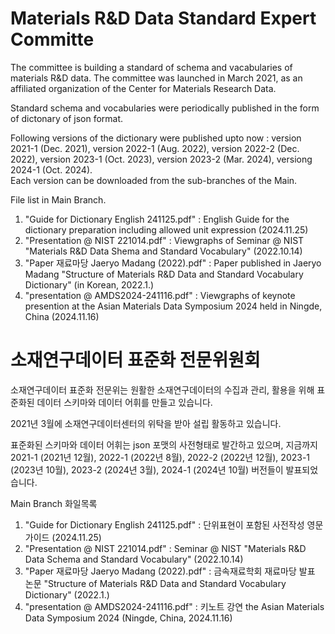 # Materials R&D Data Standard Expert Committe

The committee is building a standard of schema and vacabularies of materials R&D data. 
The committee was launched in March 2021, as an affiliated organization of the Center for Materials Research Data. 

Standard schema and vocabularies were periodically published in the form of dictonary of json format. 

Following versions of the dictionary were published upto now : version 2021-1 (Dec. 2021), version 2022-1 (Aug. 2022), version 2022-2 (Dec. 2022), version 2023-1 (Oct. 2023), version 2023-2 (Mar. 2024), versiong 2024-1 (Oct. 2024).   
Each version can be downloaded from the sub-branches of the Main.

File list in Main Branch. 

1. "Guide for Dictionary English 241125.pdf" : English Guide for the dictionary preparation including allowed unit expression (2024.11.25) 
2. "Presentation @ NIST 221014.pdf" : Viewgraphs of Seminar @ NIST "Materials R&D Data Shema and Standard Vocabulary" (2022.10.14)
3. "Paper 재료마당 Jaeryo Madang (2022).pdf" : Paper published in Jaeryo Madang "Structure of Materials R&D Data and Standard Vocabulary Dictionary" (in Korean, 2022.1.)
4. "presentation @ AMDS2024-241116.pdf" : Viewgraphs of keynote presention at the Asian Materials Data Symposium 2024 held in Ningde, China (2024.11.16)
   

# 소재연구데이터 표준화 전문위원회

소재연구데이터 표준화 전문위는 원활한 소재연구데이터의 수집과 관리, 활용을 위해 표준화된 데이터 스키마와 데이터 어휘를 만들고 있습니다.

2021년 3월에 소재연구데이터센터의 위탁을 받아 설립 활동하고 있습니다.  

표준화된 스키마와 데이터 어휘는 json 포맷의 사전형태로 발간하고 있으며, 지금까지 2021-1 (2021년 12월), 2022-1 (2022년 8월), 2022-2 (2022년 12월), 2023-1 (2023년 10월), 2023-2 (2024년 3월), 2024-1 (2024년 10월) 버전들이 발표되었습니다. 

Main Branch 화일목록

1. "Guide for Dictionary English 241125.pdf" : 단위표현이 포함된 사전작성 영문 가이드 (2024.11.25) 
2. "Presentation @ NIST 221014.pdf" : Seminar @ NIST "Materials R&D Data Schema and Standard Vocabulary" (2022.10.14)
3. "Paper 재료마당 Jaeryo Madang (2022).pdf" : 금속재료학회 재료마당 발표 논문 "Structure of Materials R&D Data and Standard Vocabulary Dictionary" (2022.1.)
4. "presentation @ AMDS2024-241116.pdf" : 키노트 강연 the Asian Materials Data Symposium 2024 (Ningde, China, 2024.11.16)
